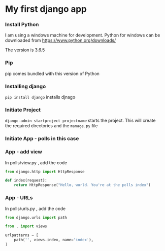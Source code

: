# My first django app

### Install Python
I am using a windows machine for development. Python for windows can be downloaded from https://www.python.org/downloads/

The version is 3.6.5

### Pip
pip comes bundled with this version of Python

### Installing django
`pip install django` installs djnago

### Initiate Project
`django-admin startproject projectname` starts the project.
This will create the required directories and the `manage.py` file

### Initiate App - polls in this case


### App -  add view
In polls/view.py , add the code

```Python
from django.http import HttpResponse

def index(request):
    return HttpResponse("Hello, world. You're at the polls index")
```

### App - URLs
In polls/urls.py , add the code

```Python
from django.urls import path

from . import views

urlpatterns = [
    path('', views.index, name='index'),
]
```
